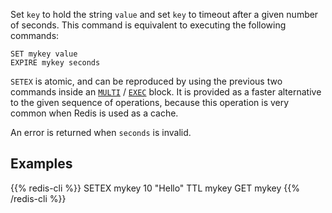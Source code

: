 Set `key` to hold the string `value` and set `key` to timeout after a given
number of seconds.
This command is equivalent to executing the following commands:

```
SET mykey value
EXPIRE mykey seconds
```

`SETEX` is atomic, and can be reproduced by using the previous two commands
inside an [`MULTI`](/commands/multi) / [`EXEC`](/commands/exec) block.
It is provided as a faster alternative to the given sequence of operations,
because this operation is very common when Redis is used as a cache.

An error is returned when `seconds` is invalid.

## Examples

{{% redis-cli %}}
SETEX mykey 10 "Hello"
TTL mykey
GET mykey
{{% /redis-cli %}}

